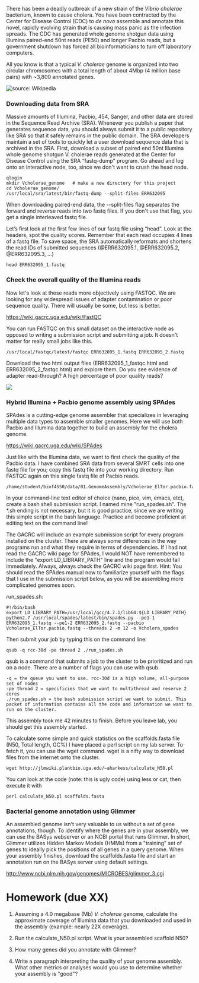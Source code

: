 There has been a deadly outbreak of a new strain of the _Vibrio cholerae_ bacterium, known to cause cholera. You have been contracted by the Center for Disease Control (CDC) to _de novo_ assemble and annotate this novel, rapidly evolving strain that is causing mass panic as the infection spreads. The CDC has generated whole genome shotgun data using Illumina paired-end 50nt reads (PE50) and longer Pacbio reads, but a government shutdown has forced all bioinformaticians to turn off laboratory computers.

All you know is that a typical _V. cholerae_ genome is organized into two circular chromosomes with a total length of about 4Mbp (4 million base pairs) with ~3,800 annotated genes. 

![source: Wikipedia](https://upload.wikimedia.org/wikipedia/commons/thumb/9/9d/Cholera_bacteria_SEM.jpg/240px-Cholera_bacteria_SEM.jpg)

### Downloading data from SRA
Massive amounts of Illumina, Pacbio, 454, Sanger, and other data are stored in the Sequence Read Archive (SRA). Whenever you publish a paper that generates sequence data, you should always submit it to a public repository like SRA so that it safely remains in the public domain. The SRA developers maintain a set of tools to quickly let a user download sequence data that is archived in the SRA. First, download a subset of paired end 50nt Illumina whole genome shotgun V. cholerae reads generated at the Center for Disease Control using the SRA “fastq-dump” program. Go ahead and log onto an interactive node, too, since we don't want to crush the head node.

    qlogin
    mkdir Vcholerae_genome   # make a new directory for this project
    cd Vcholerae_genome/
    /usr/local/sra/latest/bin/fastq-dump --split-files ERR632095

When downloading paired-end data, the --split-files flag separates the forward and reverse reads into two fastq files. If you don't use that flag, you get a single interleaved fastq file.

Let’s first look at the first few lines of our fastq file using “head”. Look at the headers, spot the quality scores. Remember that each read occupies 4 lines of a fastq file. To save space, the SRA automatically reformats and shortens the read IDs of submitted sequences (@ERR632095.1, @ERR632095.2, @ERR632095.3, ...)

    head ERR632095_1.fastq

### Check the overall quality of the Illumina reads

Now let's look at these reads more objectively using FASTQC. We are looking for any widespread issues of adapter contamination or poor sequence quality. There will usually be some, but less is better.

https://wiki.gacrc.uga.edu/wiki/FastQC

You can run FASTQC on this small dataset on the interactive node as opposed to writing a submission script and submitting a job. It doesn't matter for really small jobs like this.

    /usr/local/fastqc/latest/fastqc ERR632095_1.fastq ERR632095_2.fastq

Download the two html output files (ERR632095_1_fastqc.html and ERR632095_2_fastqc.html) and explore them. Do you see evidence of adapter read-through? A high percentage of poor quality reads?

![](http://i.imgur.com/wUPJKGT.png)

### Hybrid Illumina + Pacbio genome assembly using SPAdes

SPAdes is a cutting-edge genome assembler that specializes in leveraging multiple data types to assemble smaller genomes. Here we will use both Pacbio and Illumina data together to build an assembly for the cholera genome. 

https://wiki.gacrc.uga.edu/wiki/SPAdes

Just like with the Illumina data, we want to first check the quality of the Pacbio data. I have combined SRA data from several SMRT cells into one fastq file for you; copy this fastq file into your working directory. Run FASTQC again on this single fastq file of Pacbio reads.

    /home/student/binf4550/data/01.GenomeAssembly/Vcholerae_ElTor.pacbio.fastq

In your command-line text editor of choice (nano, pico, vim, emacs, etc), create a bash shell submission script. I named mine "run_spades.sh". The *.sh ending is not necessary, but it is good practice, since we are writing this simple script in the bash language. Practice and become proficient at editing text on the command line!

The GACRC will include an example submission script for every program installed on the cluster. There are always some differences in the way programs run and what they require in terms of dependencies. If I had not read the GACRC wiki page for SPAdes, I would NOT have remembered to include the "export LD_LIBRARY_PATH" line and the program would fail immediately. Always, always check the GACRC wiki page first. Hint: You should read the SPAdes manual now to familiarize yourself with the flags that I use in the submission script below, as you will be assembling more complicated genomes soon.

run_spades.sh:

    #!/bin/bash
    export LD_LIBRARY_PATH=/usr/local/gcc/4.7.1/lib64:${LD_LIBRARY_PATH}
    python2.7 /usr/local/spades/latest/bin/spades.py --pe1-1 ERR632095_1.fastq --pe1-2 ERR632095_2.fastq --pacbio Vcholerae_ElTor.pacbio.fastq --threads 2 -m 12 -o Vcholera_spades

Then submit your job by typing this on the command line:

    qsub -q rcc-30d -pe thread 2 ./run_spades.sh

qsub is a command that submits a job to the cluster to be prioritized and run on a node. There are a number of flags you can use with qsub.

    -q = the queue you want to use. rcc-30d is a high volume, all-purpose set of nodes
    -pe thread 2 = specificies that we want to multithread and reserve 2 cores
    ./run_spades.sh = the bash submission script we want to submit. This packet of information contains all the code and information we want to run on the cluster. 
 

This assembly took me 42 minutes to finish. Before you leave lab, you should get this assembly started. 

To calculate some simple and quick statistics on the scaffolds.fasta file (N50, Total length, GC%) I have placed a perl script on my lab server. To fetch it, you can use the wget command. wget is a nifty way to download files from the internet onto the cluster. 

    wget http://jlmwiki.plantbio.uga.edu/~aharkess/calculate_N50.pl

You can look at the code (note: this is ugly code) using less or cat, then execute it with

    perl calculate_N50.pl scaffolds.fasta

### Bacterial genome annotation using Glimmer

An assembled genome isn't very valuable to us without a set of gene annotations, though. To identify where the genes are in your assembly, we can use the BASys webserver or an NCBI portal that runs Glimmer. In short, Glimmer utilizes Hidden Markov Models (HMMs) from a "training" set of genes to ideally pick the positions of all genes in a query genome. When your assembly finishes, download the scaffolds.fasta file and start an annotation run on the BASys server using default settings.

http://www.ncbi.nlm.nih.gov/genomes/MICROBES/glimmer_3.cgi

# Homework (due XX)

1) Assuming a 4.0 megabase (Mb) _V. cholerae_ genome, calculate the approximate coverage of Illumina data that you downloaded and used in the assembly (example: nearly 22X coverage).

2) Run the calculate_N50.pl script. What is your assembled scaffold N50? 

3) How many genes did you annotate with Glimmer?

4) Write a paragraph interpreting the quality of your genome assembly. What other metrics or analyses would you use to determine whether your assembly is "good"?